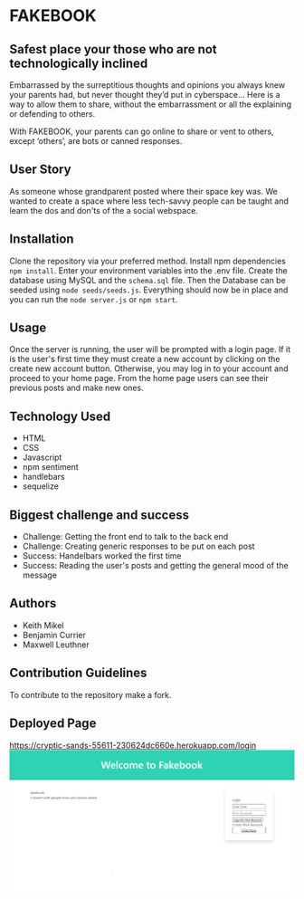 # FAKEBOOK

## Safest place your those who are not technologically inclined

Embarrassed by the surreptitious thoughts and opinions you always knew your parents had, but never thought they’d put in cyberspace... Here is a way to allow them to share, without the embarrassment or all the explaining or defending to others.

With FAKEBOOK, your parents can go online to share or vent to others, except ‘others’, are bots or canned responses.

## User Story
As someone whose grandparent posted where their space key was. We wanted to create a space where less tech-savvy people can be taught and learn the dos and don'ts of the a social webspace.

## Installation

Clone the repository via your preferred method. Install npm dependencies ```npm install```. Enter your environment variables into the .env file. Create the database using MySQL and the ```schema.sql``` file. Then the  Database can be seeded using ```node seeds/seeds.js```. Everything should now be in place and you can run the ```node server.js``` or ```npm start```.

## Usage

Once the server is running, the user will be prompted with a login page. If it is the user's first time they must create a new account by clicking on the create new account button. Otherwise, you may log in to your account and proceed to your home page. From the home page users can see their previous posts and make new ones.

## Technology Used 
* HTML
* CSS
* Javascript
* npm sentiment
* handlebars
* sequelize

## Biggest challenge and success

* Challenge: Getting the front end to talk to the back end
* Challenge: Creating generic responses to be put on each post
* Success: Handelbars worked the first time
* Success: Reading the user's posts and getting the general mood of the message

## Authors 
* Keith Mikel
* Benjamin Currier
* Maxwell Leuthner

## Contribution Guidelines

To contribute to the repository make a fork.

## Deployed Page

https://cryptic-sands-55611-230624dc660e.herokuapp.com/login
![Fakebook](/images/Fakebook.PNG)